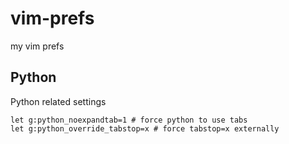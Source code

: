# vim-prefs
my vim prefs

## Python
Python related settings

    let g:python_noexpandtab=1 # force python to use tabs
    let g:python_override_tabstop=x # force tabstop=x externally
